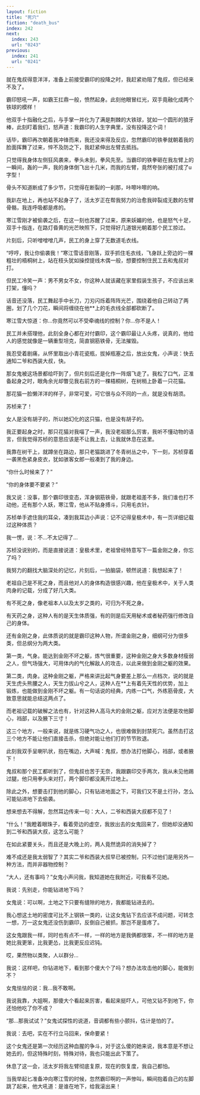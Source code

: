 ```yaml
---
layout: fiction
title: "死穴"
fiction: "death_bus"
index: 242
next:
  index: 243
  url: "0243"
previous:
  index: 241
  url: "0241"
---
```

就在鬼叔得意洋洋，准备上前接受霸印的投降之时，我赶紧劝阻了鬼叔，但已经来不及了。

霸印怒吼一声，如霸王扛鼎一般，愤然起身。此刻他眼冒红光，双手竟融化成两个铁球的模样！

他双手十指融化之后，与手掌一并化为了满是荆棘的大铁球，犹如一个圆形的狼牙棒，此刻盯着我们，怒声道：我霸印的人生字典里，没有投降这个词！

话毕，霸印再次朝着我冲锋而来，我还没来得及反应，忽然霸印的铁拳就朝着我的脸面挥舞了过来，悴不及防之下，我赶紧伸出左臂去抵挡。

只觉得我身体左侧狂风袭来，拳头未到，拳风先至。当霸印的铁拳砸在我左臂上的一瞬间，轰的一声，我的身体倒飞出十几米，而我的左臂，竟然夸张的被打成了u字型！

骨头不知道断成了多少节，只觉得在断裂的一刹那，咔嚓咔嚓的响。

我趴在地上，再也站不起身子了，活太岁正在帮我努力的治愈我碎裂成无数的左臂骨骼，我连呼吸都是疼的。

寒江雪刚才被偷袭之后，在这一刻也苏醒了过来，原来妖媚的他，也是怒气十足，双手十指连，在路灯昏黄的光芒映照下，只觉得好几道银光朝着那个民工掠过。

片刻后，只听噌噌噌几声，民工的身上穿了无数道毛衣线。

“哼哼，我让你偷袭我！”寒江雪话音刚落，双手抓住毛衣线，飞身跃上旁边的一棵粗壮的梧桐树上，站在枝头犹如操控提线木偶一般，想要控制住民工去和鬼叔对打。

但民工冷笑一声：男不男女不女，你这种人就该藏在家里假装生孩子，不应该出来打架，懂吗？

话音还没落，民工舞起手中长刀，刀刃闪烁着阵阵光芒，围绕着他自己转动了两圈，划了几个刀花，瞬间将缠绕在他**上的毛衣线全部都砍断了。

寒江雪大惊道：你...你竟然可以不受牵魂线的控制？你...你不是人！

民工并未搭理他，此刻全身心都在对付霸印，这个霸印最让人头疼，说真的，他给人的感觉就像是一辆重型坦克，简直钢筋铁骨，无法摧毁。

我忍受着剧痛，从怀里取出小青花瓷瓶，拔掉瓶塞之后，放出女鬼，小声说：快去通知二爷和西装大叔，快。

那女鬼被这场景都给吓到了，但片刻后还是化作一阵烟飞走了。我松了口气，正准备起身之时，眼角余光却瞥见我右前方的一棵梧桐树，在树梢上卧着一只花猫。

那花猫一脸懒洋洋的样子，非常可爱，可它很与众不同的一点，就是没有胡须。

苏桢来了！

女人是没有胡子的，所以她幻化的这只猫，也是没有胡子的。

我正要起身之时，那只花猫对我喵了一声，我没老祖那么厉害，我听不懂动物的语言，但我觉得苏桢的意思应该是不让我上去，让我就休息在这里。

我靠在树干上，就蹲坐在路边，那只老猫跳进了冬青树丛之中，下一刻，苏桢穿着一袭黑色紧身皮衣，犹如骇客女郎一般凑到了我的身边。

“你什么时候来了？”

“你的身体要不要紧？”

我又说：没事，那个霸印很变态，浑身钢筋铁骨，就跟老祖差不多，我们谁也打不动他，还有那个人妖，寒江雪，他从不贴身搏斗，只用毛衣针。

苏桢单手遮住我的耳朵，凑到我耳边小声说：记不记得皇极术中，有一页详细记载过这种体质？

我一愣，说：不...不太记得了...

苏桢没说别的，而是直接说道：皇极术里，老祖曾经特意写下一篇金刚之身，你忘了吗？

我努力的翻找大脑深处的记忆，片刻后，一拍脑袋，顿然说道：我想起来了！

老祖自己是不死之身，而且他对人的身体构造很感兴趣，他在皇极术中，关于人类肉身的记载，分成了好几大类。

有不死之身，像老祖本人以及太岁之类的，可归为不死之身。

有天药之身，这种人有的是天生体质强，有的则是后天用秘术或者秘药强行修改自己的身体。

还有金刚之身，此体质说的就是霸印这种人物，所谓金刚之身，细纲可分为很多类，但总纲分为两大类。

第一类，气身。能达到金刚不坏之躯，炼气很重要，这种金刚之身大多数身材瘦弱之人，但气场强大，可用体内的气化解敌人的攻击，以此来做到金刚之躯的效果。

第二类，肉身。这种金刚之躯，严格来讲比起气身要差上那么一点档次，说的就是天生虎头熊腰之人，天生力拔山兮之人，这种人在**上有着先天性的优势，加上锻炼，也能做到金刚不坏之躯。有一句话说的经典，内练一口气，外练筋骨皮，大致意思就能总结这两点了。

而老祖记载的破解之法也有，针对这种人高马大的金刚之躯，应对方法便是攻他脚心，裆部，以及腋下三寸！

这三个地方，一般来说，就是练习硬气功之人，也很难做到封禁死穴。虽然击打这三个地方不能让他们直接击杀，但绝对能让他们打的节节败退。

此刻我双手呈喇叭状，抱在嘴边，大声喊：鬼叔，想办法打他脚心，裆部，或者腋下！

鬼叔和那个民工都听到了，但鬼叔也苦于无奈，我跟霸印交手两次，我从未见他踢过腿，他只用拳头来对打，两个脚印都没离开过地上。

除此之外，想要击打到他的脚心，只有钻进地面之下，可我们又不是土行孙，怎么可能钻进地下去偷袭。

想来想去不得解，忽然耳边传来一句：大人，二爷和西装大叔都不见了！

“什么！”我瞪着眼珠子，看着旁边的虚空，我放出去的女鬼回来了，但她却没通知到二爷和西装大叔，这怎么可能？

在如此紧要关头，而且还是大晚上的，两人竟然诡异的消失掉了？

难不成还是我太弱智了？其实二爷和西装大叔早已被控制，只不过他们是用另外一种方法，而并非器物控制？

“大人，还有事吗？”女鬼小声问我，我知道她在我附近，可我看不见她。

我说：先别走，你能钻进地下吗？

女鬼说：可以啊，土地之下只要有缝隙的地方，我都能钻进去的。

我心想这土地的密度可比不上钢铁一类的，让这女鬼钻下去应该不成问题，可转念一想，万一这女鬼还没伤到霸印，反倒自己被抓，那岂不是蛋疼了。

这女鬼跟我一样，同时也有点不一样，一样的地方是我俩都很笨，不一样的地方是她比我更笨，比我更怂，比我更反应迟钝。

哎，果然物以类聚，人以群分...

我说：这样吧，你钻进地下，看到那个傻大个了吗？想办法攻击他的脚心，能做到不？

女鬼怯怯的说：我...我不敢啊。

我说我靠，大姐啊，那傻大个看起来厉害，看起来挺吓人，可他又钻不到地下，你还怕他吃了你不成？

“那...那我试试？”女鬼试探性的说道，音调都有些小颤抖，估计是怕的了。

我说：去吧，实在不行立马回来，保命要紧！

这个女鬼还是第一次经历这种血腥的争斗，对于这么傻的她来说，我本意是不想让她去的，但这特殊时刻，特殊对待，我也只能出此下策了。

休息了这一会，活太岁将我左臂彻底复原，现在的恢复度，我自己都怕。

当我举起匕准备冲向寒江雪的时候，忽然霸印啊的一声惨叫，瞬间抱着自己的左脚跳了起来，他大吼道：是谁在地下，给我滚出来！